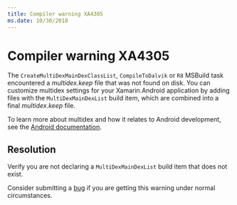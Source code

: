 ```yaml
---
title: Compiler warning XA4305
ms.date: 10/30/2018
---
```

# Compiler warning XA4305

The `CreateMultiDexMainDexClassList`, `CompileToDalvik` or `R8` MSBuild task
encountered a *multidex.keep* file that was not found on disk.  You can
customize multidex settings for your Xamarin.Android application by adding files
with the `MultiDexMainDexList` build item, which are combined into a final
*multidex.keep* file.

To learn more about multidex and how it relates to Android development, see the
[Android documentation][android].

## Resolution

Verify you are not declaring a `MultiDexMainDexList` build item that does not
exist.

Consider submitting a [bug][bug] if you are getting this warning under normal
circumstances.

[android]: https://developer.android.com/studio/build/multidex
[bug]: https://github.com/xamarin/xamarin-android/wiki/Submitting-Bugs,-Feature-Requests,-and-Pull-Requests

